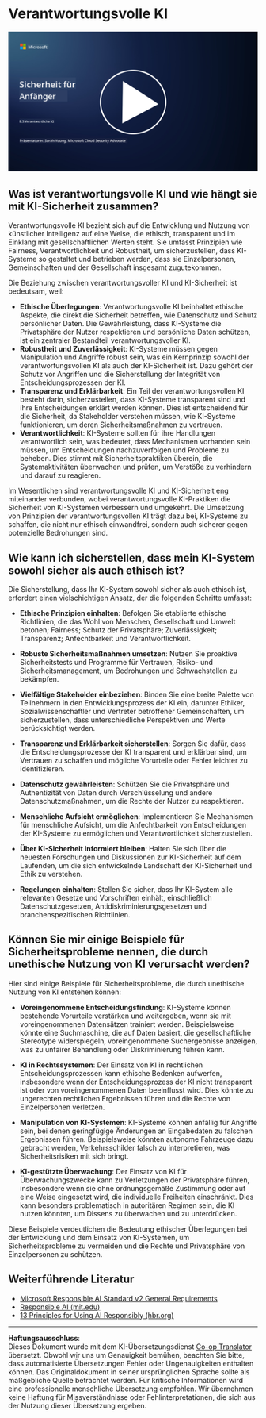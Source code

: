 <!--
CO_OP_TRANSLATOR_METADATA:
{
  "original_hash": "5e9775ee91bde7d44577891d5f11c4c5",
  "translation_date": "2025-09-03T18:28:15+00:00",
  "source_file": "8.3 Responsible AI.md",
  "language_code": "de"
}
-->
# Verantwortungsvolle KI

[![Video ansehen](../../translated_images/8-3_placeholder.9a5623e020ef9751bfd82c06e3014edc976e2b2dc6ac5836571e63873a3c28b4.de.png)](https://learn-video.azurefd.net/vod/player?id=b7517901-8f81-4475-b586-385a361c51e8)

## Was ist verantwortungsvolle KI und wie hängt sie mit KI-Sicherheit zusammen?

Verantwortungsvolle KI bezieht sich auf die Entwicklung und Nutzung von künstlicher Intelligenz auf eine Weise, die ethisch, transparent und im Einklang mit gesellschaftlichen Werten steht. Sie umfasst Prinzipien wie Fairness, Verantwortlichkeit und Robustheit, um sicherzustellen, dass KI-Systeme so gestaltet und betrieben werden, dass sie Einzelpersonen, Gemeinschaften und der Gesellschaft insgesamt zugutekommen.

Die Beziehung zwischen verantwortungsvoller KI und KI-Sicherheit ist bedeutsam, weil:

-   **Ethische Überlegungen**: Verantwortungsvolle KI beinhaltet ethische Aspekte, die direkt die Sicherheit betreffen, wie Datenschutz und Schutz persönlicher Daten. Die Gewährleistung, dass KI-Systeme die Privatsphäre der Nutzer respektieren und persönliche Daten schützen, ist ein zentraler Bestandteil verantwortungsvoller KI.
-   **Robustheit und Zuverlässigkeit**: KI-Systeme müssen gegen Manipulation und Angriffe robust sein, was ein Kernprinzip sowohl der verantwortungsvollen KI als auch der KI-Sicherheit ist. Dazu gehört der Schutz vor Angriffen und die Sicherstellung der Integrität von Entscheidungsprozessen der KI.
-   **Transparenz und Erklärbarkeit**: Ein Teil der verantwortungsvollen KI besteht darin, sicherzustellen, dass KI-Systeme transparent sind und ihre Entscheidungen erklärt werden können. Dies ist entscheidend für die Sicherheit, da Stakeholder verstehen müssen, wie KI-Systeme funktionieren, um deren Sicherheitsmaßnahmen zu vertrauen.
-   **Verantwortlichkeit**: KI-Systeme sollten für ihre Handlungen verantwortlich sein, was bedeutet, dass Mechanismen vorhanden sein müssen, um Entscheidungen nachzuverfolgen und Probleme zu beheben. Dies stimmt mit Sicherheitspraktiken überein, die Systemaktivitäten überwachen und prüfen, um Verstöße zu verhindern und darauf zu reagieren.

Im Wesentlichen sind verantwortungsvolle KI und KI-Sicherheit eng miteinander verbunden, wobei verantwortungsvolle KI-Praktiken die Sicherheit von KI-Systemen verbessern und umgekehrt. Die Umsetzung von Prinzipien der verantwortungsvollen KI trägt dazu bei, KI-Systeme zu schaffen, die nicht nur ethisch einwandfrei, sondern auch sicherer gegen potenzielle Bedrohungen sind.

## Wie kann ich sicherstellen, dass mein KI-System sowohl sicher als auch ethisch ist?

Die Sicherstellung, dass Ihr KI-System sowohl sicher als auch ethisch ist, erfordert einen vielschichtigen Ansatz, der die folgenden Schritte umfasst:

- **Ethische Prinzipien einhalten**: Befolgen Sie etablierte ethische Richtlinien, die das Wohl von Menschen, Gesellschaft und Umwelt betonen; Fairness; Schutz der Privatsphäre; Zuverlässigkeit; Transparenz; Anfechtbarkeit und Verantwortlichkeit.

- **Robuste Sicherheitsmaßnahmen umsetzen**: Nutzen Sie proaktive Sicherheitstests und Programme für Vertrauen, Risiko- und Sicherheitsmanagement, um Bedrohungen und Schwachstellen zu bekämpfen.

- **Vielfältige Stakeholder einbeziehen**: Binden Sie eine breite Palette von Teilnehmern in den Entwicklungsprozess der KI ein, darunter Ethiker, Sozialwissenschaftler und Vertreter betroffener Gemeinschaften, um sicherzustellen, dass unterschiedliche Perspektiven und Werte berücksichtigt werden.

- **Transparenz und Erklärbarkeit sicherstellen**: Sorgen Sie dafür, dass die Entscheidungsprozesse der KI transparent und erklärbar sind, um Vertrauen zu schaffen und mögliche Vorurteile oder Fehler leichter zu identifizieren.

- **Datenschutz gewährleisten**: Schützen Sie die Privatsphäre und Authentizität von Daten durch Verschlüsselung und andere Datenschutzmaßnahmen, um die Rechte der Nutzer zu respektieren.

- **Menschliche Aufsicht ermöglichen**: Implementieren Sie Mechanismen für menschliche Aufsicht, um die Anfechtbarkeit von Entscheidungen der KI-Systeme zu ermöglichen und Verantwortlichkeit sicherzustellen.

- **Über KI-Sicherheit informiert bleiben**: Halten Sie sich über die neuesten Forschungen und Diskussionen zur KI-Sicherheit auf dem Laufenden, um die sich entwickelnde Landschaft der KI-Sicherheit und Ethik zu verstehen.

- **Regelungen einhalten**: Stellen Sie sicher, dass Ihr KI-System alle relevanten Gesetze und Vorschriften einhält, einschließlich Datenschutzgesetzen, Antidiskriminierungsgesetzen und branchenspezifischen Richtlinien.

## Können Sie mir einige Beispiele für Sicherheitsprobleme nennen, die durch unethische Nutzung von KI verursacht werden?

Hier sind einige Beispiele für Sicherheitsprobleme, die durch unethische Nutzung von KI entstehen können:

- **Voreingenommene Entscheidungsfindung**: KI-Systeme können bestehende Vorurteile verstärken und weitergeben, wenn sie mit voreingenommenen Datensätzen trainiert werden. Beispielsweise könnte eine Suchmaschine, die auf Daten basiert, die gesellschaftliche Stereotype widerspiegeln, voreingenommene Suchergebnisse anzeigen, was zu unfairer Behandlung oder Diskriminierung führen kann.

- **KI in Rechtssystemen**: Der Einsatz von KI in rechtlichen Entscheidungsprozessen kann ethische Bedenken aufwerfen, insbesondere wenn der Entscheidungsprozess der KI nicht transparent ist oder von voreingenommenen Daten beeinflusst wird. Dies könnte zu ungerechten rechtlichen Ergebnissen führen und die Rechte von Einzelpersonen verletzen.

- **Manipulation von KI-Systemen**: KI-Systeme können anfällig für Angriffe sein, bei denen geringfügige Änderungen an Eingabedaten zu falschen Ergebnissen führen. Beispielsweise könnten autonome Fahrzeuge dazu gebracht werden, Verkehrsschilder falsch zu interpretieren, was Sicherheitsrisiken mit sich bringt.

- **KI-gestützte Überwachung**: Der Einsatz von KI für Überwachungszwecke kann zu Verletzungen der Privatsphäre führen, insbesondere wenn sie ohne ordnungsgemäße Zustimmung oder auf eine Weise eingesetzt wird, die individuelle Freiheiten einschränkt. Dies kann besonders problematisch in autoritären Regimen sein, die KI nutzen könnten, um Dissens zu überwachen und zu unterdrücken.

Diese Beispiele verdeutlichen die Bedeutung ethischer Überlegungen bei der Entwicklung und dem Einsatz von KI-Systemen, um Sicherheitsprobleme zu vermeiden und die Rechte und Privatsphäre von Einzelpersonen zu schützen.

## Weiterführende Literatur

 - [Microsoft Responsible AI Standard v2 General Requirements](https://query.prod.cms.rt.microsoft.com/cms/api/am/binary/RE5cmFl?culture=en-us&country=us&WT.mc_id=academic-96948-sayoung)
 - [Responsible AI (mit.edu)](https://sloanreview.mit.edu/big-ideas/responsible-ai/)
 - [13 Principles for Using AI Responsibly (hbr.org)](https://hbr.org/2023/06/13-principles-for-using-ai-responsibly)

---

**Haftungsausschluss**:  
Dieses Dokument wurde mit dem KI-Übersetzungsdienst [Co-op Translator](https://github.com/Azure/co-op-translator) übersetzt. Obwohl wir uns um Genauigkeit bemühen, beachten Sie bitte, dass automatisierte Übersetzungen Fehler oder Ungenauigkeiten enthalten können. Das Originaldokument in seiner ursprünglichen Sprache sollte als maßgebliche Quelle betrachtet werden. Für kritische Informationen wird eine professionelle menschliche Übersetzung empfohlen. Wir übernehmen keine Haftung für Missverständnisse oder Fehlinterpretationen, die sich aus der Nutzung dieser Übersetzung ergeben.